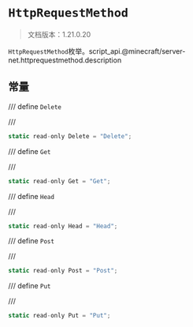 # `HttpRequestMethod`

> 文档版本：1.21.0.20

`HttpRequestMethod`枚举。script_api.@minecraft/server-net.httprequestmethod.description

## 常量

/// define
`Delete`


///

```js
static read-only Delete = "Delete";
```


/// define
`Get`


///

```js
static read-only Get = "Get";
```


/// define
`Head`


///

```js
static read-only Head = "Head";
```


/// define
`Post`


///

```js
static read-only Post = "Post";
```


/// define
`Put`


///

```js
static read-only Put = "Put";
```

